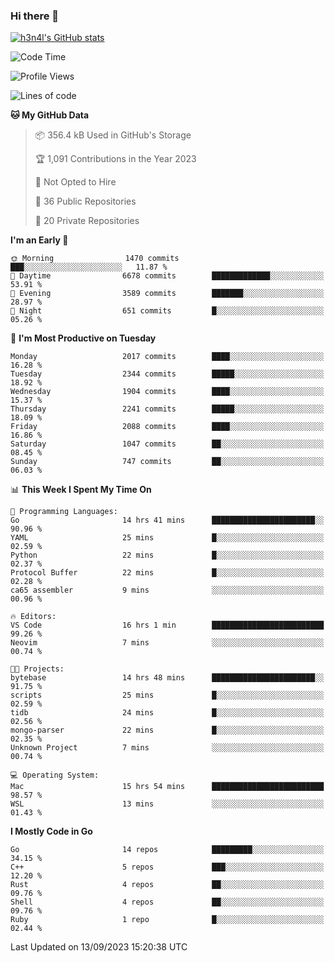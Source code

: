 ### Hi there 👋

[![h3n4l's GitHub stats](https://github-readme-stats.vercel.app/api?username=h3n4l&count_private=true&show_icons=true&theme=radical)](https://github.com/h3n4l/github-readme-stats)

<!--START_SECTION:waka-->
![Code Time](http://img.shields.io/badge/Code%20Time-1%2C582%20hrs%2039%20mins-blue)

![Profile Views](http://img.shields.io/badge/Profile%20Views-13-blue)

![Lines of code](https://img.shields.io/badge/From%20Hello%20World%20I%27ve%20Written-3.4%20million%20lines%20of%20code-blue)

**🐱 My GitHub Data** 

> 📦 356.4 kB Used in GitHub's Storage 
 > 
> 🏆 1,091 Contributions in the Year 2023
 > 
> 🚫 Not Opted to Hire
 > 
> 📜 36 Public Repositories 
 > 
> 🔑 20 Private Repositories 
 > 
**I'm an Early 🐤** 

```text
🌞 Morning                1470 commits        ███░░░░░░░░░░░░░░░░░░░░░░   11.87 % 
🌆 Daytime                6678 commits        █████████████░░░░░░░░░░░░   53.91 % 
🌃 Evening                3589 commits        ███████░░░░░░░░░░░░░░░░░░   28.97 % 
🌙 Night                  651 commits         █░░░░░░░░░░░░░░░░░░░░░░░░   05.26 % 
```
📅 **I'm Most Productive on Tuesday** 

```text
Monday                   2017 commits        ████░░░░░░░░░░░░░░░░░░░░░   16.28 % 
Tuesday                  2344 commits        █████░░░░░░░░░░░░░░░░░░░░   18.92 % 
Wednesday                1904 commits        ████░░░░░░░░░░░░░░░░░░░░░   15.37 % 
Thursday                 2241 commits        █████░░░░░░░░░░░░░░░░░░░░   18.09 % 
Friday                   2088 commits        ████░░░░░░░░░░░░░░░░░░░░░   16.86 % 
Saturday                 1047 commits        ██░░░░░░░░░░░░░░░░░░░░░░░   08.45 % 
Sunday                   747 commits         ██░░░░░░░░░░░░░░░░░░░░░░░   06.03 % 
```


📊 **This Week I Spent My Time On** 

```text
💬 Programming Languages: 
Go                       14 hrs 41 mins      ███████████████████████░░   90.96 % 
YAML                     25 mins             █░░░░░░░░░░░░░░░░░░░░░░░░   02.59 % 
Python                   22 mins             █░░░░░░░░░░░░░░░░░░░░░░░░   02.37 % 
Protocol Buffer          22 mins             █░░░░░░░░░░░░░░░░░░░░░░░░   02.28 % 
ca65 assembler           9 mins              ░░░░░░░░░░░░░░░░░░░░░░░░░   00.96 % 

🔥 Editors: 
VS Code                  16 hrs 1 min        █████████████████████████   99.26 % 
Neovim                   7 mins              ░░░░░░░░░░░░░░░░░░░░░░░░░   00.74 % 

🐱‍💻 Projects: 
bytebase                 14 hrs 48 mins      ███████████████████████░░   91.75 % 
scripts                  25 mins             █░░░░░░░░░░░░░░░░░░░░░░░░   02.59 % 
tidb                     24 mins             █░░░░░░░░░░░░░░░░░░░░░░░░   02.56 % 
mongo-parser             22 mins             █░░░░░░░░░░░░░░░░░░░░░░░░   02.35 % 
Unknown Project          7 mins              ░░░░░░░░░░░░░░░░░░░░░░░░░   00.74 % 

💻 Operating System: 
Mac                      15 hrs 54 mins      █████████████████████████   98.57 % 
WSL                      13 mins             ░░░░░░░░░░░░░░░░░░░░░░░░░   01.43 % 
```

**I Mostly Code in Go** 

```text
Go                       14 repos            █████████░░░░░░░░░░░░░░░░   34.15 % 
C++                      5 repos             ███░░░░░░░░░░░░░░░░░░░░░░   12.20 % 
Rust                     4 repos             ██░░░░░░░░░░░░░░░░░░░░░░░   09.76 % 
Shell                    4 repos             ██░░░░░░░░░░░░░░░░░░░░░░░   09.76 % 
Ruby                     1 repo              █░░░░░░░░░░░░░░░░░░░░░░░░   02.44 % 
```




 Last Updated on 13/09/2023 15:20:38 UTC
<!--END_SECTION:waka-->

